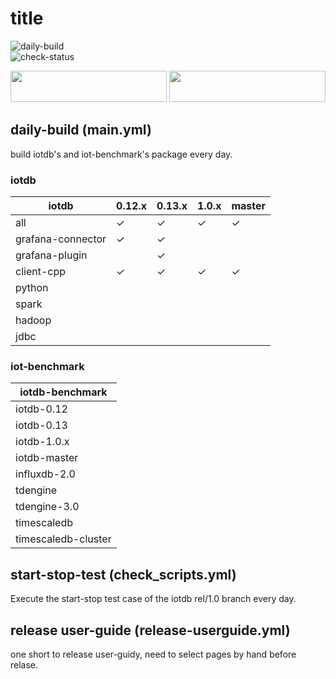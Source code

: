 # title  
![daily-build](https://github.com/xiaoyekanren/iotdb-daily-build/actions/workflows/.github/workflows/main.yml/badge.svg)  
![check-status](https://github.com/xiaoyekanren/iotdb-daily-build/actions/workflows/.github/workflows/check_scripts.yml/badge.svg)  

<img src="https://github.com/xiaoyekanren/iotdb-daily-build/actions/workflows/.github/workflows/main.yml/badge.svg" width = "250" height = "50" />
<img src="https://github.com/xiaoyekanren/iotdb-daily-build/actions/workflows/.github/workflows/check_scripts.yml/badge.svg" width = "250" height = "50" />



## daily-build (main.yml)
build iotdb's and iot-benchmark's package every day. 
### iotdb

| iotdb             | 0.12.x | 0.13.x | 1.0.x | master|
|-------------------|--------|--------|-------|-------|
| all               |✓|✓|✓|✓|
| grafana-connector |✓|✓|
| grafana-plugin    ||✓|
| client-cpp        |✓|✓|✓|✓|
| python            |
| spark             |
| hadoop            |
| jdbc              |

### iot-benchmark

| iotdb-benchmark |
|-----------------|
| iotdb-0.12      |
| iotdb-0.13      |
| iotdb-1.0.x     |
| iotdb-master    |
| influxdb-2.0    |
| tdengine        |
| tdengine-3.0    |
| timescaledb     |
| timescaledb-cluster|

## start-stop-test (check_scripts.yml)
Execute the start-stop test case of the iotdb rel/1.0 branch every day.  

## release user-guide (release-userguide.yml)
one short to release user-guidy, need to select pages by hand before relase. 
